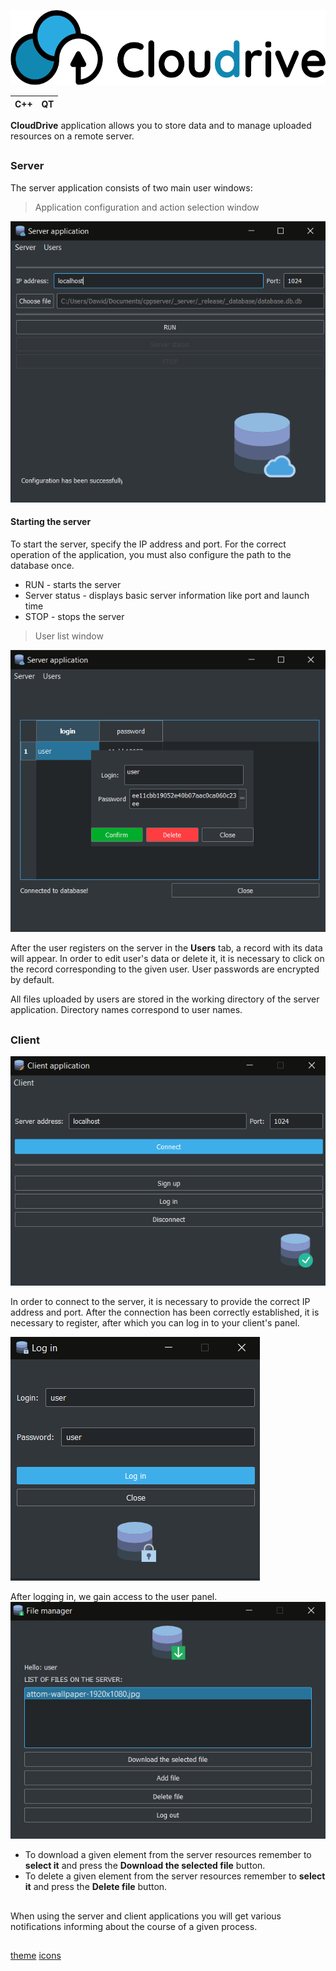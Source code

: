 <p align="center"><img src="logo/horizontal.png" alt="CloudDrive" height="120px"></p>

| C++ | QT |
|--|--|


  
**CloudDrive**  application allows you to store data and to manage uploaded resources on a remote server.


##
### Server
The server application consists of two main user windows:
> Application configuration and action selection window

![Server main window](https://github.com/DKrakowczyk/CloudDrive/blob/master/_screenshots/_server/mainwindow.PNG?raw=true)

#### Starting the server
To start the server, specify the IP address and port.
For the correct operation of the application, you must also configure the path to the database once.

 - RUN  - starts the server
 - Server status - displays basic server information like port and launch time
 - STOP - stops the server

> User list window 
> 	
![User list window](https://github.com/DKrakowczyk/CloudDrive/blob/master/_screenshots/_server/userlist.PNG?raw=true)

  
After the user registers on the server in the **Users** tab, a record with its data will appear. In order to edit user's data or delete it, it is necessary to click on the record corresponding to the given user. 
User passwords are encrypted by default.

All files uploaded by users are stored in the working directory of the server application. Directory names correspond to user names.
##
### Client 
![Client app mainwindow](https://github.com/DKrakowczyk/CloudDrive/blob/master/_screenshots/_client/mainwindow.PNG?raw=true)

In order to connect to the server, it is necessary to provide the correct IP address and port.
After the connection has been correctly established, it is necessary to register, after which you can log in to your client's panel.

![Login panel](https://github.com/DKrakowczyk/CloudDrive/blob/master/_screenshots/_client/login.PNG?raw=true)

  
After logging in, we gain access to the user panel.
![User panel](https://github.com/DKrakowczyk/CloudDrive/blob/master/_screenshots/_client/filemanager.PNG?raw=true)

 - To download a given element from the server resources remember to **select it** and press the **Download the selected file** button. 
 - To delete a given element from the server resources remember to **select it** and press the **Delete file** button. 

##
When using the server and client applications you will get various notifications informing about the course of a given process.

##
 [theme](https://github.com/ColinDuquesnoy/QDarkStyleSheet) [icons](https://www.flaticon.com/)
##
